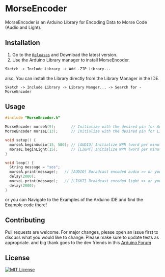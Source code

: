 # MorseEncoder

MorseEncoder is an Arduino Library for Encoding Data to Morse Code (Audio and Light).

## Installation

1. Go to the [```Releases```](https://github.com/ktauchathuranga/MorseEncoder/releases) and Download the latest version. 
2. Use the Arduino Library manager to install MorseEncoder.

```bash
Sketch -> Include Library -> Add .ZIP Library...
```

also, You can install the Library directly from the Library Manager in the IDE.

```
Sketch -> Include Library -> Library Manger... -> Search for - MorseEncoder
```

## Usage

```c++
#include "MorseEncoder.h"

MorseEncoder morseA(9);       // Initialize with the desired pin for Audio **PWM pins only
MorseEncoder morseL(13);      // Initialize with the desired pin for Light

void setup() {
  morseA.beginAudio(15, 500); // [AUDIO] Initialize WPM (word per minute) rate and frequency
  morseL.beginLight(15);      // [LIGHT] Initialize WPM (word per minute) rate
}

void loop() {
  String message = "sos";
  morseA.print(message);   // [AUDIO] Boradcast encoded audio >> or you can use morseA.encodeAudio(message); **for strings only
  delay(2000);
  morseL.print(message);   // [LIGHT] Broadcast encoded light >> or you can use morseL.encodeLight(message); **for strings only
  delay(2000);
}
```
or you can Navigate to the Examples of the Arduino IDE and find the Example code there!

## Contributing

Pull requests are welcome. For major changes, please open an issue first
to discuss what you would like to change.
Please make sure to update tests as appropriate.
and big thank goes to the dev friends in this [Arduino Forum](https://forum.arduino.cc/t/i-need-help-with-my-library/1167276/21)

## License

[![MIT License](https://img.shields.io/badge/License-MIT-green.svg)](https://choosealicense.com/licenses/mit/)

